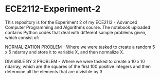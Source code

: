 # ECE2112-Experiment-2

This repository is for the Experiment 2 of my ECE2112 - Advanced Computer Programming and Algorithms course. The notebook uploaded contains Python codes that deal with different sample problems given, which consist of:

NORMALIZATION PROBLEM - Where we were tasked to create a random 5 x 5 ndarray and store it to variable X, and then normalize X.

DIVISIBLE BY 3 PROBLEM - Where we were tasked to create a 10 x 10 ndarray, which are the squares of the first 100 positive integers and then determine all the elements that are divisible by 3. 
